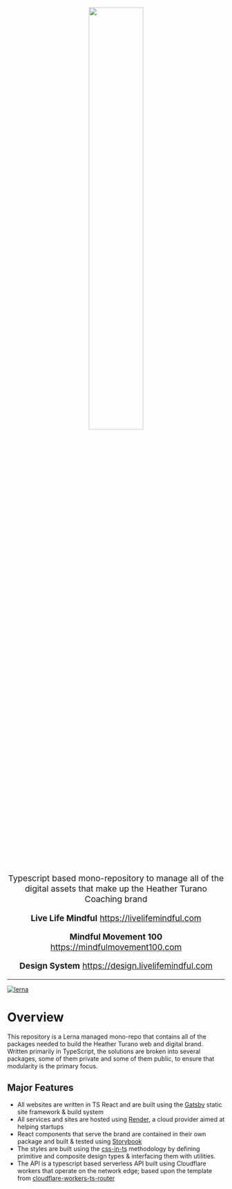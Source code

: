 <h1 align="center" style="padding-bottom: 30px">
  <img align="center" width="50%" src="https://blog.livelifemindful.com/static/htc-logo-stacked.dfb758d4.svg" />
</h1 >
  <p align="center" style="font-size: 1.2rem">Typescript based mono-repository to manage all of the digital assets that make up the Heather Turano Coaching brand</p>
  <p align="center" style="font-size: 1.2rem">
    <strong>Live Life Mindful</strong>
    <a align="center"  href="https://livelifemindful.com" style="font-size: 1.2rem; text-align: center;">https://livelifemindful.com</a>
  </p>
  <p align="center" style="font-size: 1.2rem">
    <strong>Mindful Movement 100</strong>
    <a align="center"  href="https://mindfulmovement100.com" style="font-size: 1.2rem; text-align: center;">https://mindfulmovement100.com</a>
  </p>
    <p align="center" style="font-size: 1.2rem">
    <strong>Design System</strong>
    <a align="center"  href="https://design.livelifemindful.com" style="font-size: 1.2rem; text-align: center;">https://design.livelifemindful.com</a>
  </p>
<hr />

[![lerna](https://img.shields.io/badge/maintained%20with-lerna-cc00ff.svg)](https://lerna.js.org/)

# Overview

This repository is a Lerna managed mono-repo that contains all of the packages needed to build the Heather Turano web and digital brand. Written primarily in TypeScript, the solutions are broken into several packages, some of them private and some of them public, to ensure that modularity is the primary focus.

## Major Features

- All websites are written in TS React and are built using the [Gatsby](https://www.gatsbyjs.org/) static site framework & build system
- All services and sites are hosted using [Render](https://render.com/), a cloud provider aimed at helping startups
- React components that serve the brand are contained in their own package and built & tested using [Storybook](https://storybook.js.org/)
- The styles are built using the [css-in-ts](https://github.com/css-in-ts/design-system) methodology by defining primitive and composite design types & interfacing them with utilities.
- The API is a typescript based serverless API built using Cloudflare workers that operate on the network edge; based upon the template from [cloudflare-workers-ts-router](https://github.com/drewdecarme/cloudflare-workers-ts-router)

